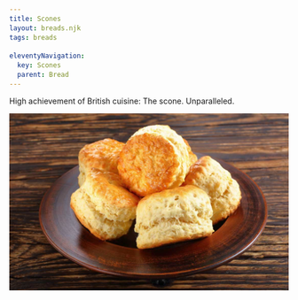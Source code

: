 ```yaml
---
title: Scones
layout: breads.njk
tags: breads

eleventyNavigation:
  key: Scones
  parent: Bread
---
```


High achievement of British cuisine: The scone. Unparalleled.

![Unsurpassed: the British scone](/images/scones.jpeg)